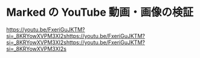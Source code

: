# Marked の YouTube 動画・画像の検証

https://youtu.be/FxeriGuJKTM?si=_8KRYowXVPM3XI2shttps://youtu.be/FxeriGuJKTM?si=_8KRYowXVPM3XI2shttps://youtu.be/FxeriGuJKTM?si=_8KRYowXVPM3XI2s
